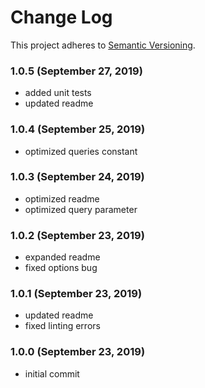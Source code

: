 # Change Log
This project adheres to [Semantic Versioning](http://semver.org/).

### 1.0.5 (September 27, 2019)

- added unit tests
- updated readme

### 1.0.4 (September 25, 2019)

- optimized queries constant

### 1.0.3 (September 24, 2019)

- optimized readme
- optimized query parameter

### 1.0.2 (September 23, 2019)

- expanded readme
- fixed options bug

### 1.0.1 (September 23, 2019)

- updated readme
- fixed linting errors

### 1.0.0 (September 23, 2019)

- initial commit

